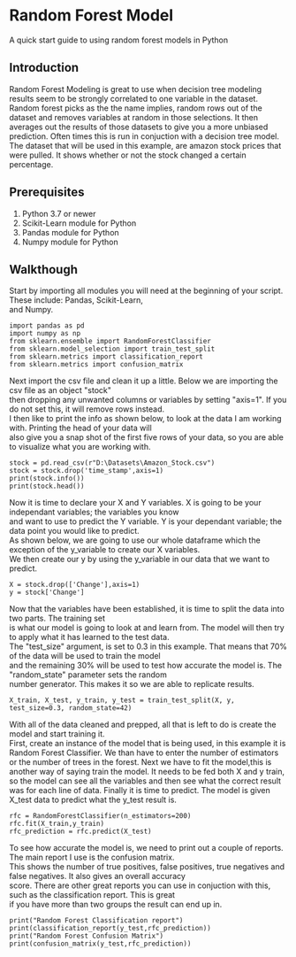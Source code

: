 # Random Forest Model
A quick start guide to using random forest models in Python  
## Introduction  
Random Forest Modeling is great to use when decision tree modeling results seem to be strongly correlated to one variable 
in the dataset. Random forest picks as the the name implies, random rows out of the dataset and removes variables at random in those selections. It then averages out the results of those datasets to give you a more unbiased prediction. 
Often times this is run in conjuction with a decision tree model. The dataset that will be used in this example, are amazon 
stock prices that were pulled. It shows whether or not the stock changed a certain percentage.
 
## Prerequisites
1. Python 3.7 or newer  
2. Scikit-Learn module for Python  
3. Pandas module for Python  
4. Numpy module for Python
  
## Walkthough  
Start by importing all modules you will need at the beginning of your script. These include: Pandas, Scikit-Learn,  
and Numpy.  
```
import pandas as pd
import numpy as np
from sklearn.ensemble import RandomForestClassifier
from sklearn.model_selection import train_test_split
from sklearn.metrics import classification_report
from sklearn.metrics import confusion_matrix
```  
Next import the csv file and clean it up a little. Below we are importing the csv file as an object "stock"  
then dropping any unwanted columns or variables by setting "axis=1". If you do not set this, it will remove rows instead.  
I then like to print the info as shown below, to look at the data I am working with. Printing the head of your data will  
also give you a snap shot of the first five rows of your data, so you are able to visualize what you are working with.  
```
stock = pd.read_csv(r"D:\Datasets\Amazon_Stock.csv")
stock = stock.drop('time_stamp',axis=1)
print(stock.info())
print(stock.head())
```  
Now it is time to declare your X and Y variables.  X is going to be your independant variables; the variables you know  
and want to use to predict the Y variable. Y is your dependant variable; the data point you would like to predict.  
As shown below, we are going to use our whole dataframe which the exception of the y_variable to create our X variables.  
We then create our y by using the y_variable in our data that we want to predict.  
```
X = stock.drop(['Change'],axis=1)
y = stock['Change']
```  
Now that the variables have been established, it is time to split the data into two parts. The training set  
is what our model is going to look at and learn from. The model will then try to apply what it has learned to the test data.  
The "test_size" argument, is set to 0.3 in this example. That means that 70% of the data will be used to train the model  
and the remaining 30% will be used to test how accurate the model is. The "random_state" parameter sets the random  
number generator. This makes it so we are able to replicate results.  
```
X_train, X_test, y_train, y_test = train_test_split(X, y, test_size=0.3, random_state=42)
```


With all of the data cleaned and prepped, all that is left to do is create the model and start training it.  
First, create an instance of the model that is being used, in this example it is Random Forest Classifier. We than have to enter the number of estimators or the number of trees in the forest. Next we have to fit   the model,this is another way of saying train the model. It needs to be fed both X and y train, so the model can see all the   variables and then see what the correct result was for each line of data. Finally it is time to predict. The model is given X_test data to predict what the y_test   result is.
```
rfc = RandomForestClassifier(n_estimators=200)
rfc.fit(X_train,y_train)
rfc_prediction = rfc.predict(X_test)

```  
To see how accurate the model is, we need to print out a couple of reports. The main report I use is the confusion matrix.  
This shows the number of true positives, false positives, true negatives and false negatives. It also gives an overall accuracy  
score. There are other great reports you can use in conjuction with this, such as the classification report. This is great  
if you have more than two groups the result can end up in.  
```
print("Random Forest Classification report")
print(classification_report(y_test,rfc_prediction))
print("Random Forest Confusion Matrix")
print(confusion_matrix(y_test,rfc_prediction))
```
